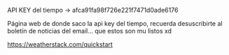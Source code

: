 API KEY del tiempo -> afca91fa98f726e221f7471d0ade6176

Página web de donde saco la api key del tiempo, recuerda desuscribirte al boletín
de noticias del email... que estos son mu listos xd

https://weatherstack.com/quickstart
